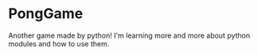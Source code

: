 # PongGame
Another game made by python! I'm learning more and more about python modules and how to use them.
